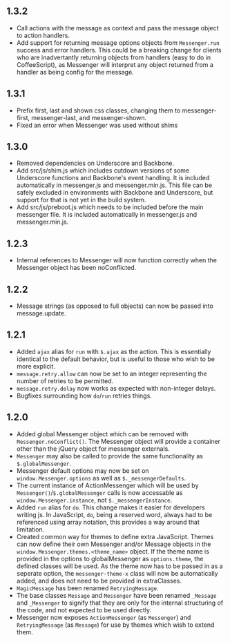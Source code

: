 1.3.2
-----

- Call actions with the message as context and pass the message object to action handlers.
- Add support for returning message options objects from `Messenger.run` success and error
  handlers.  This could be a breaking change for clients who are inadvertantly returning objects
  from handlers (easy to do in CoffeeScript), as Messenger will interpret any object returned
  from a handler as being config for the message.

1.3.1
-----

- Prefix first, last and shown css classes, changing them to messenger-first, messenger-last,
  and messenger-shown.
- Fixed an error when Messenger was used without shims

1.3.0
-----

- Removed dependencies on Underscore and Backbone.
- Add src/js/shim.js which includes cutdown versions of some Underscore functions and Backbone's
  event handling.  It is included automatically in messenger.js and messenger.min.js.  This file 
  can be safely excluded in environments with Backbone and Underscore, but support for that is
  not yet in the build system.
- Add src/js/preboot.js which needs to be included before the main messenger file.  It is included
  automatically in messenger.js and messenger.min.js.

1.2.3
-----

- Internal references to Messenger will now function correctly when the Messenger object has
  been noConflicted.

1.2.2
-----

- Message strings (as opposed to full objects) can now be passed into message.update.

1.2.1
-----

- Added `ajax` alias for `run` with `$.ajax` as the action.  This is essentially identical
  to the default behavior, but is useful to those who wish to be more explicit.
- `message.retry.allow` can now be set to an integer representing the number of retries
  to be permitted.
- `message.retry.delay` now works as expected with non-integer delays.
- Bugfixes surrounding how `do`/`run` retries things.

1.2.0
-----

- Added global Messenger object which can be removed with `Messenger.noConflict()`.  The
  Messenger object will provide a container other than the jQuery object for messenger
  externals.
- `Messenger` may also be called to provide the same functionality as `$.globalMessenger`.
- Messenger default options may now be set on `window.Messenger.options` as well as
  `$._messengerDefaults`.
- The current instance of ActionMessenger which will be used by `Messenger()`/`$.globalMessenger`
  calls is now accessable as `window.Messenger.instance`, not `$._messengerInstance`.
- Added `run` alias for `do`.  This change makes it easier for developers writing js.
  In JavaScript, `do`, being a reserved word, always had to be referenced using array
  notation, this provides a way around that limitation.
- Created common way for themes to define extra JavaScript.  Themes can now define their
  own Messenger and/or Message objects in the `window.Messenger.themes.<theme_name>` object.
  If the theme name is provided in the options to globalMessenger as `options.theme`, the
  defined classes will be used.  As the theme now has to be passed in as a seperate option, the
  `messenger-theme-x` class will now be automatically added, and does not need to be
  provided in extraClasses.
- `MagicMessage` has been renamed `RetryingMessage`.
- The base classes `Message` and `Messenger` have been renamed `_Message` and `_Messenger` to
  signify that they are only for the internal structuring of the code, and not expected
  to be used directly.
- Messenger now exposes `ActionMessenger` (as `Messenger`) and `RetryingMessage` (as `Message`) for
  use by themes which wish to extend them.
